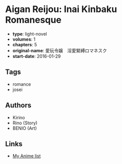 # Aigan Reijou: Inai Kinbaku Romanesque

-   **type**: light-novel
-   **volumes**: 1
-   **chapters**: 5
-   **original-name**: 愛玩令嬢　淫愛緊縛ロマネスク
-   **start-date**: 2016-01-29

## Tags

-   romance
-   josei

## Authors

-   Kirino
-   Rino (Story)
-   BENIO (Art)

## Links

-   [My Anime list](https://myanimelist.net/manga/108050/Aigan_Reijou__Inai_Kinbaku_Romanesque)
